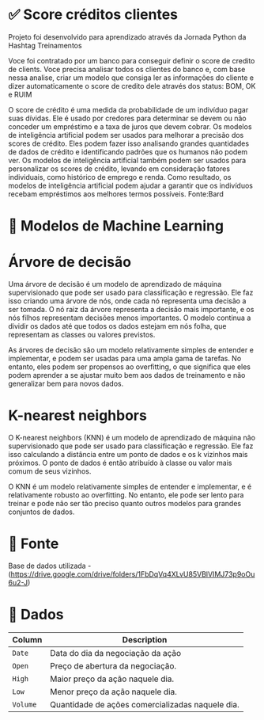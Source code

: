 # ✅ Score créditos clientes

Projeto foi desenvolvido para aprendizado através da Jornada Python da Hashtag Treinamentos

Voce foi contratado por um banco para conseguir definir o score de credito de clients. Voce precisa analisar todos os clientes do banco e, com base nessa analise, criar um modelo que consiga ler as informações do cliente e dizer automaticamente o score de credito dele através dos status: BOM, OK e RUIM

O score de crédito é uma medida da probabilidade de um indivíduo pagar suas dívidas. Ele é usado por credores para determinar se devem ou não conceder um empréstimo e a taxa de juros que devem cobrar. Os modelos de inteligência artificial podem ser usados para melhorar a precisão dos scores de crédito. Eles podem fazer isso analisando grandes quantidades de dados de crédito e identificando padrões que os humanos não podem ver. Os modelos de inteligência artificial também podem ser usados para personalizar os scores de crédito, levando em consideração fatores individuais, como histórico de emprego e renda. Como resultado, os modelos de inteligência artificial podem ajudar a garantir que os indivíduos recebam empréstimos aos melhores termos possíveis.
Fonte:Bard

# 📖 Modelos de Machine Learning

# Árvore de decisão

Uma árvore de decisão é um modelo de aprendizado de máquina supervisionado que pode ser usado para classificação e regressão. Ele faz isso criando uma árvore de nós, onde cada nó representa uma decisão a ser tomada. O nó raiz da árvore representa a decisão mais importante, e os nós filhos representam decisões menos importantes. O modelo continua a dividir os dados até que todos os dados estejam em nós folha, que representam as classes ou valores previstos.

As árvores de decisão são um modelo relativamente simples de entender e implementar, e podem ser usadas para uma ampla gama de tarefas. No entanto, eles podem ser propensos ao overfitting, o que significa que eles podem aprender a se ajustar muito bem aos dados de treinamento e não generalizar bem para novos dados.

# K-nearest neighbors

O K-nearest neighbors (KNN) é um modelo de aprendizado de máquina não supervisionado que pode ser usado para classificação e regressão. Ele faz isso calculando a distância entre um ponto de dados e os k vizinhos mais próximos. O ponto de dados é então atribuído à classe ou valor mais comum de seus vizinhos.

O KNN é um modelo relativamente simples de entender e implementar, e é relativamente robusto ao overfitting. No entanto, ele pode ser lento para treinar e pode não ser tão preciso quanto outros modelos para grandes conjuntos de dados.


# 💪 Fonte

Base de dados utilizada - (https://drive.google.com/drive/folders/1FbDqVq4XLvU85VBlVIMJ73p9oOu6u2-J)

# 💾 Dados

| Column     | Description              |
|------------|--------------------------|
| `Date` | Data do dia da negociação da ação |
| `Open` | Preço de abertura da negociação. |
| `High` | Maior preço da ação naquele dia. |
| `Low` | Menor preço da ação naquele dia. |
| `Volume` | Quantidade de ações comercializadas naquele dia. |

